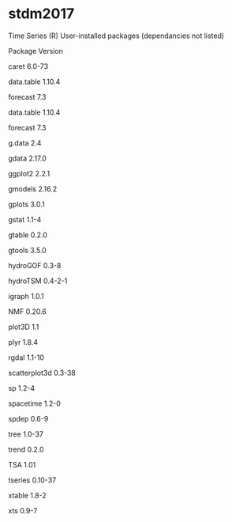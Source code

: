 # stdm2017

Time Series (R)
User-installed packages (dependancies not listed)

Package     Version

caret      6.0-73

data.table      1.10.4

forecast         7.3

data.table      1.10.4

forecast         7.3

g.data         2.4

gdata      2.17.0

ggplot2       2.2.1

gmodels      2.16.2

gplots       3.0.1

gstat       1.1-4

gtable       0.2.0

gtools       3.5.0

hydroGOF       0.3-8

hydroTSM     0.4-2-1

igraph       1.0.1

NMF      0.20.6

plot3D         1.1

plyr       1.8.4

rgdal      1.1-10

scatterplot3d      0.3-38

sp       1.2-4

spacetime       1.2-0

spdep       0.6-9

tree      1.0-37

trend       0.2.0

TSA        1.01

tseries     0.10-37

xtable       1.8-2

xts       0.9-7